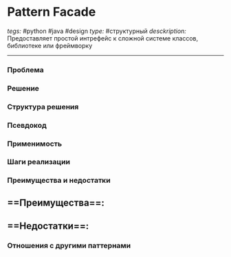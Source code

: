# Pattern Facade
*tegs:* #python #java #design 
*type:* #структурный
*desckription:* Предоставляет простой интрефейс к сложной системе классов, библиотеке или фреймворку

---
### Проблема


### Решение


### Структура решения

	
### Псевдокод


### Применимость


### Шаги реализации


### Преимущества и недостатки
==Преимущества==:
- 

==Недостатки==:
- 

### Отношения с другими паттернами 
